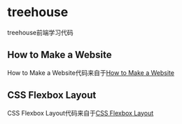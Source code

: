 # treehouse

treehouse前端学习代码

## How to Make a Website
How to Make a Website代码来自于[How to Make a Website](https://teamtreehouse.com/library/how-to-make-a-website)

## CSS Flexbox Layout
CSS Flexbox Layout代码来自于[CSS Flexbox Layout](https://teamtreehouse.com/library/css-flexbox-layout)


